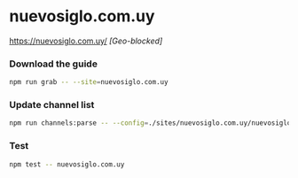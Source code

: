 # nuevosiglo.com.uy

https://nuevosiglo.com.uy/ _[Geo-blocked]_

### Download the guide

```sh
npm run grab -- --site=nuevosiglo.com.uy
```

### Update channel list

```sh
npm run channels:parse -- --config=./sites/nuevosiglo.com.uy/nuevosiglo.com.uy.config.js --output=./sites/nuevosiglo.com.uy/nuevosiglo.com.uy.channels.xml
```

### Test

```sh
npm test -- nuevosiglo.com.uy
```
